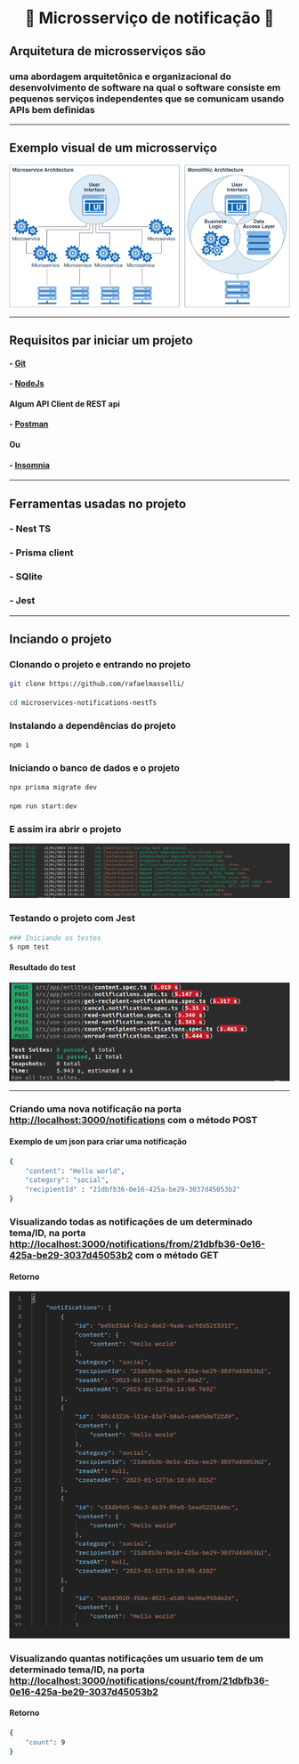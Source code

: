 <h1 align=center >💬 Microsserviço de notificação 💬</h1>

## Arquitetura de microsserviços são

### uma abordagem arquitetônica e organizacional do desenvolvimento de software na qual o software consiste em pequenos serviços independentes que se comunicam usando APIs bem definidas

<hr>

## Exemplo visual de um microsserviço

![arquitetura de microsserviços](/.github/architecture.png)

<hr>

## Requisitos par iniciar um projeto

#### - [Git](https://git-scm.com/)

#### - [NodeJs](https://nodejs.org/en/)

#### Algum API Client de REST api

#### - [Postman](https://www.postman.com/)

#### Ou

#### - [Insomnia](https://insomnia.rest/download)

<hr>

## Ferramentas usadas no projeto

### - Nest TS

### - Prisma client

### - SQlite

### - Jest

<hr>

## Inciando o projeto

### Clonando o projeto e entrando no projeto

```bash
git clone https://github.com/rafaelmasselli/

cd microservices-notifications-nestTs
```

### Instalando a dependências do projeto

```bash
npm i
```

### Iniciando o banco de dados e o projeto

```bash
npx prisma migrate dev

npm run start:dev
```

### E assim ira abrir o projeto

![Projeto rodando](./.github/project-started.png)

### Testando o projeto com Jest

```bash
### Iniciando os testes
$ npm test
```

#### Resultado do test

![terminal de teste do projeto](./.github/test-projet.png)

<hr>

### Criando uma nova notificação na porta <http://localhost:3000/notifications> com o método POST

#### Exemplo de um json para criar uma notificação

```bash
{
    "content": "Hello world",
    "category": "social",
    "recipientId" : "21dbfb36-0e16-425a-be29-3037d45053b2"
}
```

### Visualizando todas as notificações de um determinado tema/ID, na porta <http://localhost:3000/notifications/from/21dbfb36-0e16-425a-be29-3037d45053b2> com o método GET

#### Retorno

![Resultado das notificações](/.github/result-notifications.png)

### Visualizando quantas notificações um usuario tem de um determinado tema/ID, na porta <http://localhost:3000/notifications/count/from/21dbfb36-0e16-425a-be29-3037d45053b2>

#### Retorno

```bash
{
    "count": 9
}
```
